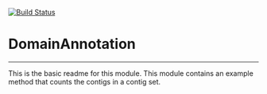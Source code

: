 [![Build Status](https://travis-ci.org/jmc/DomainAnnotation.svg?branch=master)](https://travis-ci.org/jmc/DomainAnnotation)

# DomainAnnotation
---

This is the basic readme for this module. This module contains an example method that counts the contigs in a contig set.
